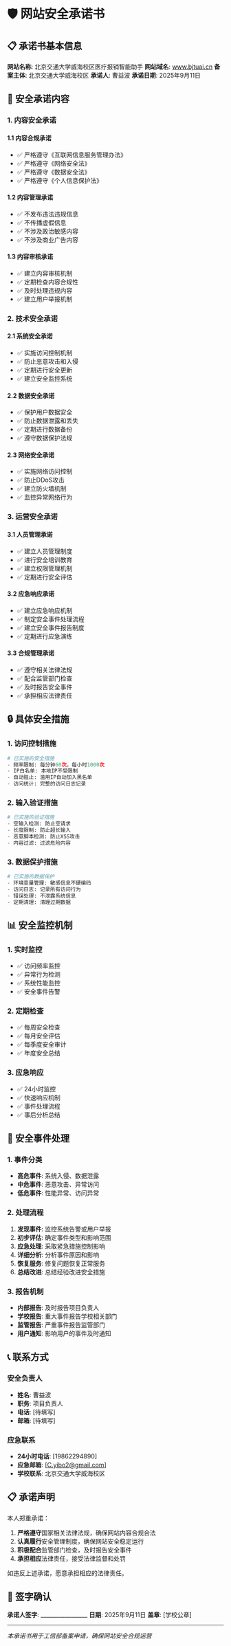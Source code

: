 # 🛡️ 网站安全承诺书

## 📋 承诺书基本信息

**网站名称**: 北京交通大学威海校区医疗报销智能助手
**网站域名**: www.bjtuai.cn
**备案主体**: 北京交通大学威海校区
**承诺人**: 曹益波
**承诺日期**: 2025年9月11日

## 🎯 安全承诺内容

### 1. 内容安全承诺

#### 1.1 内容合规承诺

- ✅ 严格遵守《互联网信息服务管理办法》
- ✅ 严格遵守《网络安全法》
- ✅ 严格遵守《数据安全法》
- ✅ 严格遵守《个人信息保护法》

#### 1.2 内容管理承诺

- ✅ 不发布违法违规信息
- ✅ 不传播虚假信息
- ✅ 不涉及政治敏感内容
- ✅ 不涉及商业广告内容

#### 1.3 内容审核承诺

- ✅ 建立内容审核机制
- ✅ 定期检查内容合规性
- ✅ 及时处理违规内容
- ✅ 建立用户举报机制

### 2. 技术安全承诺

#### 2.1 系统安全承诺

- ✅ 实施访问控制机制
- ✅ 防止恶意攻击和入侵
- ✅ 定期进行安全更新
- ✅ 建立安全监控系统

#### 2.2 数据安全承诺

- ✅ 保护用户数据安全
- ✅ 防止数据泄露和丢失
- ✅ 定期进行数据备份
- ✅ 遵守数据保护法规

#### 2.3 网络安全承诺

- ✅ 实施网络访问控制
- ✅ 防止DDoS攻击
- ✅ 建立防火墙机制
- ✅ 监控异常网络行为

### 3. 运营安全承诺

#### 3.1 人员管理承诺

- ✅ 建立人员管理制度
- ✅ 进行安全培训教育
- ✅ 建立权限管理机制
- ✅ 定期进行安全评估

#### 3.2 应急响应承诺

- ✅ 建立应急响应机制
- ✅ 制定安全事件处理流程
- ✅ 建立安全事件报告制度
- ✅ 定期进行应急演练

#### 3.3 合规管理承诺

- ✅ 遵守相关法律法规
- ✅ 配合监管部门检查
- ✅ 及时报告安全事件
- ✅ 承担相应法律责任

## 🔒 具体安全措施

### 1. 访问控制措施

```python
# 已实施的安全措施
- 频率限制: 每分钟60次，每小时1000次
- IP白名单: 本地IP不受限制
- 自动阻止: 滥用IP自动加入黑名单
- 访问统计: 完整的访问日志记录
```

### 2. 输入验证措施

```python
# 已实施的验证措施
- 空输入检测: 防止空请求
- 长度限制: 防止超长输入
- 恶意脚本检测: 防止XSS攻击
- 内容过滤: 过滤危险内容
```

### 3. 数据保护措施

```python
# 已实施的数据保护
- 环境变量管理: 敏感信息不硬编码
- 访问日志: 记录所有访问行为
- 错误处理: 不泄露系统信息
- 定期清理: 清理过期数据
```

## 📊 安全监控机制

### 1. 实时监控

- ✅ 访问频率监控
- ✅ 异常行为检测
- ✅ 系统性能监控
- ✅ 安全事件告警

### 2. 定期检查

- ✅ 每周安全检查
- ✅ 每月安全评估
- ✅ 每季度安全审计
- ✅ 年度安全总结

### 3. 应急响应

- ✅ 24小时监控
- ✅ 快速响应机制
- ✅ 事件处理流程
- ✅ 事后分析总结

## 🚨 安全事件处理

### 1. 事件分类

- **高危事件**: 系统入侵、数据泄露
- **中危事件**: 恶意攻击、异常访问
- **低危事件**: 性能异常、访问异常

### 2. 处理流程

1. **发现事件**: 监控系统告警或用户举报
2. **初步评估**: 确定事件类型和影响范围
3. **应急处理**: 采取紧急措施控制影响
4. **详细分析**: 分析事件原因和影响
5. **恢复服务**: 修复问题恢复正常服务
6. **总结改进**: 总结经验改进安全措施

### 3. 报告机制

- **内部报告**: 及时报告项目负责人
- **学校报告**: 重大事件报告学校相关部门
- **监管报告**: 严重事件报告监管部门
- **用户通知**: 影响用户的事件及时通知

## 📞 联系方式

### 安全负责人

- **姓名**: 曹益波
- **职务**: 项目负责人
- **电话**: [待填写]
- **邮箱**: [待填写]

### 应急联系

- **24小时电话**: [19862294890]
- **应急邮箱**: [C.yibo2@gmail.com]
- **学校联系**: 北京交通大学威海校区

## 📋 承诺声明

本人郑重承诺：

1. **严格遵守**国家相关法律法规，确保网站内容合规合法
2. **认真履行**安全管理制度，确保网站安全稳定运行
3. **积极配合**监管部门检查，及时报告安全事件
4. **承担相应**法律责任，接受法律监督和处罚

如违反上述承诺，愿意承担相应的法律责任。

## 📝 签字确认

**承诺人签字**: _________________
**日期**: 2025年9月11日
**盖章**: [学校公章]

---

*本承诺书用于工信部备案申请，确保网站安全合规运营*
